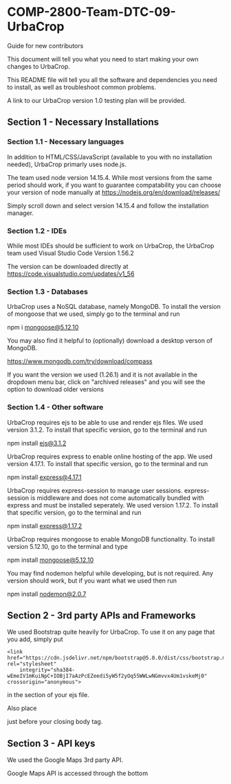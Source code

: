 # COMP-2800-Team-DTC-09-UrbaCrop

Guide for new contributors

This document will tell you what you need to start making your own changes
to UrbaCrop.

This README file will tell you all the software and dependencies you need to
install, as well as troubleshoot common problems.

A link to our UrbaCrop version 1.0 testing plan will be provided.

## Section 1 - Necessary Installations

### Section 1.1 - Necessary languages
In addition to HTML/CSS/JavaScript (available to you with no installation needed), UrbaCrop primarly uses node.js.

The team used node version 14.15.4. While most versions from the same period should work, if you want to guarantee compatability you can choose your version of node manually at https://nodejs.org/en/download/releases/

Simply scroll down and select version 14.15.4 and follow the installation manager.

### Section 1.2 - IDEs
While most IDEs should be sufficient to work on UrbaCrop, the UrbaCrop team used Visual Studio Code Version 1.56.2

The version can be downloaded directly at https://code.visualstudio.com/updates/v1_56

### Section 1.3 - Databases
UrbaCrop uses a NoSQL database, namely MongoDB. To install the version of
mongoose that we used, simply go to the terminal and run

npm i mongoose@5.12.10

You may also find it helpful to (optionally) download a desktop verson of MongoDB.

https://www.mongodb.com/try/download/compass

If you want the version we used (1.26.1) and it is not available in the dropdown menu bar, click on "archived releases" and you will see the option to download older versions

### Section 1.4 - Other software

UrbaCrop requires ejs to be able to use and render ejs files. We used version 3.1.2. To install that specific version, go to the terminal and run

npm install ejs@3.1.2


UrbaCrop requires express to enable online hosting of the app. We used version 4.17.1. To install that specific version, go to the terminal and run

npm install express@4.17.1


UrbaCrop requires express-session to manage user sessions. express-session is middleware and does not come automatically bundled with express and must be installed seperately. We used version 1.17.2. To install that specific version, go to the terminal and run

npm install express@1.17.2

UrbaCrop requires mongoose to enable MongoDB functionality. To install version 5.12.10, go to the terminal and type

npm install mongoose@5.12.10

You may find nodemon helpful while developing, but is not required. Any version should work, but if you want what we used then run

npm install nodemon@2.0.7

## Section 2 - 3rd party APIs and Frameworks

We used Bootstrap quite heavily for UrbaCrop. To use it on any page that you add, simply put

    <link href="https://cdn.jsdelivr.net/npm/bootstrap@5.0.0/dist/css/bootstrap.min.css" rel="stylesheet"
        integrity="sha384-wEmeIV1mKuiNpC+IOBjI7aAzPcEZeedi5yW5f2yOq55WWLwNGmvvx4Um1vskeMj0" crossorigin="anonymous">

in the <head> section of your ejs file.

Also place

  <script src="https://cdn.jsdelivr.net/npm/bootstrap@5.0.0/dist/js/bootstrap.bundle.min.js"
  integrity="sha384-p34f1UUtsS3wqzfto5wAAmdvj+osOnFyQFpp4Ua3gs/ZVWx6oOypYoCJhGGScy+8"
  crossorigin="anonymous"></script>

just before your closing body tag.

## Section 3 - API keys
We used the Google Maps 3rd party API.

Google Maps API is accessed through the bottom <script> tags, so you do no need to do anything.
But if any error arises, please use: AIzaSyBHNVYypB7hoi1m9sN6zVZ1manCwx81Whc .

## Section 4 - Installation order and location

Installation order does not matter. For installation location, simply use the default that occurs when you run the npm install terminal commands.

## Section 5 - Configuration Instructions

To connect to mongoDBCompass, please ensure the following line of code is in app.js:

mongodb+srv://userTest:userTestPassword@cluster0.o4dh9.mongodb.net/UserTest?retryWrites=true&w=majority

As it contains the log-in credentials for mongoDB.

The password for the servers (Heroku) is intentionally not given for security.
Should you want to deploy any changes, please email Ryan Odribege at rodribege@my.bcit.ca

## Section 6 - Testing Plan

Please consult the official UrbaCrop testing plan at

https://docs.google.com/spreadsheets/d/16gd4VDKGGMVFIkUrDqRxciQFtwp9ZEmU/edit#gid=1518399296

Feel free to add your own!
